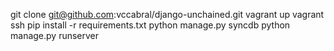 
git clone git@github.com:vccabral/django-unchained.git
vagrant up
vagrant ssh
pip install -r requirements.txt
python manage.py syncdb
python manage.py runserver
